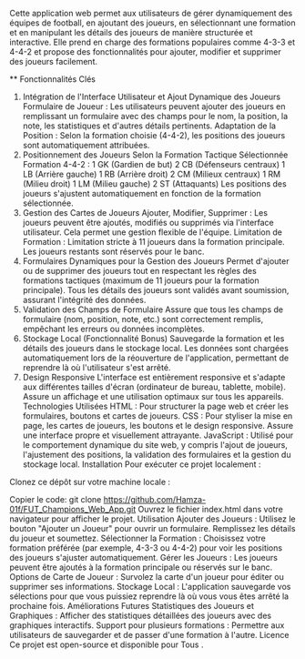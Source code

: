Cette application web permet aux utilisateurs de gérer dynamiquement des équipes de football, en ajoutant des joueurs, en sélectionnant une formation et en manipulant les détails des joueurs de manière structurée et interactive. Elle prend en charge des formations populaires comme 4-3-3 et 4-4-2 et propose des fonctionnalités pour ajouter, modifier et supprimer des joueurs facilement.

** Fonctionnalités Clés

1. Intégration de l'Interface Utilisateur et Ajout Dynamique des Joueurs
Formulaire de Joueur : Les utilisateurs peuvent ajouter des joueurs en remplissant un formulaire avec des champs pour le nom, la position, la note, les statistiques et d'autres détails pertinents.
Adaptation de la Position : Selon la formation choisie (4-4-2), les positions des joueurs sont automatiquement attribuées.
2. Positionnement des Joueurs Selon la Formation Tactique Sélectionnée
Formation 4-4-2 :
1 GK (Gardien de but)
2 CB (Défenseurs centraux)
1 LB (Arrière gauche)
1 RB (Arrière droit)
2 CM (Milieux centraux)
1 RM (Milieu droit)
1 LM (Milieu gauche)
2 ST (Attaquants)
Les positions des joueurs s'ajustent automatiquement en fonction de la formation sélectionnée.
3. Gestion des Cartes de Joueurs
Ajouter, Modifier, Supprimer : Les joueurs peuvent être ajoutés, modifiés ou supprimés via l'interface utilisateur. Cela permet une gestion flexible de l'équipe.
Limitation de Formation : Limitation stricte à 11 joueurs dans la formation principale. Les joueurs restants sont réservés pour le banc.
4. Formulaires Dynamiques pour la Gestion des Joueurs
Permet d'ajouter ou de supprimer des joueurs tout en respectant les règles des formations tactiques (maximum de 11 joueurs pour la formation principale).
Tous les détails des joueurs sont validés avant soumission, assurant l'intégrité des données.
5. Validation des Champs de Formulaire
Assure que tous les champs de formulaire (nom, position, note, etc.) sont correctement remplis, empêchant les erreurs ou données incomplètes.
6. Stockage Local (Fonctionnalité Bonus)
Sauvegarde la formation et les détails des joueurs dans le stockage local.
Les données sont chargées automatiquement lors de la réouverture de l'application, permettant de reprendre là où l'utilisateur s'est arrêté.
7. Design Responsive
L'interface est entièrement responsive et s'adapte aux différentes tailles d'écran (ordinateur de bureau, tablette, mobile).
Assure un affichage et une utilisation optimaux sur tous les appareils.
Technologies Utilisées
HTML : Pour structurer la page web et créer les formulaires, boutons et cartes de joueurs.
CSS : Pour styliser la mise en page, les cartes de joueurs, les boutons et le design responsive. Assure une interface propre et visuellement attrayante.
JavaScript : Utilisé pour le comportement dynamique du site web, y compris l'ajout de joueurs, l'ajustement des positions, la validation des formulaires et la gestion du stockage local.
Installation
Pour exécuter ce projet localement :

Clonez ce dépôt sur votre machine locale :

Copier le code:
git clone https://github.com/Hamza-01f/FUT_Champions_Web_App.git
Ouvrez le fichier index.html dans votre navigateur pour afficher le projet.
Utilisation
Ajouter des Joueurs : Utilisez le bouton "Ajouter un Joueur" pour ouvrir un formulaire. Remplissez les détails du joueur et soumettez.
Sélectionner la Formation : Choisissez votre formation préférée (par exemple, 4-3-3 ou 4-4-2) pour voir les positions des joueurs s'ajuster automatiquement.
Gérer les Joueurs : Les joueurs peuvent être ajoutés à la formation principale ou réservés sur le banc.
Options de Carte de Joueur : Survolez la carte d'un joueur pour éditer ou supprimer ses informations.
Stockage Local : L'application sauvegarde vos sélections pour que vous puissiez reprendre là où vous vous êtes arrêté la prochaine fois.
Améliorations Futures
Statistiques des Joueurs et Graphiques : Afficher des statistiques détaillées des joueurs avec des graphiques interactifs.
Support pour plusieurs formations : Permettre aux utilisateurs de sauvegarder et de passer d'une formation à l'autre.
Licence
Ce projet est open-source et disponible pour Tous .